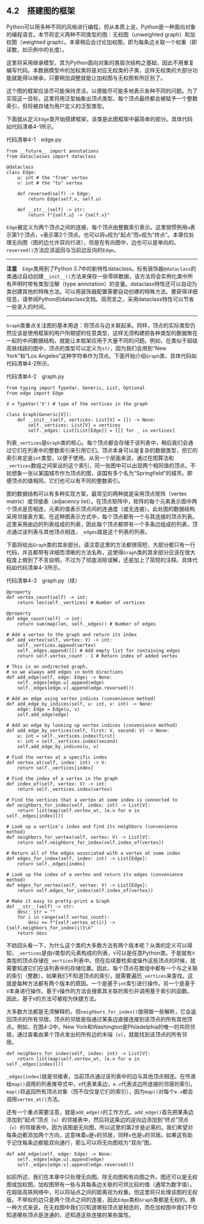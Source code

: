    

## 4.2　搭建图的框架

Python可以用多种不同的风格进行编程，但从本质上说，Python是一种面向对象的编程语言。本节将定义两种不同类型的图：无权图（unweighted graph）和加权图（weighted graph）。本章稍后会讨论加权图，即为每条边关联一个权重（即读数，如示例中的长度）。

这里将采用继承模型，其为Python面向对象的类层次结构之基础，因此不用重复编写代码。本数据模型中的加权类将是对应无权类的子类，这样无权类的大部分功能就能得以继承，只要稍加调整就能让加权图与无权图有所区别了。

这个图的框架应该尽可能保持灵活，以便能尽可能多地表示各种不同的问题。为了实现这一目标，这里将用泛型抽象出顶点类型。每个顶点最终都会被赋予一个整数索引，但将被存储为用户定义的泛型类型。

下面就从定义`Edge`类开始搭建框架，该类是此图框架中最简单的部分。具体代码如代码清单4-1所示。

代码清单4-1　edge.py

```
from __future__ import annotations
from dataclasses import dataclass

@dataclass
class Edge:
    u: int # the "from" vertex
    v: int # the "to" vertex

    def reversed(self) -> Edge:
        return Edge(self.v, self.u)

    def __str__(self) -> str:
        return f"{self.u} -> {self.v}"
```

`Edge`被定义为两个顶点之间的连接，每个顶点由整数索引表示。这里按惯例用`u`表示第1个顶点，`v`表示第2个顶点。也可以将`u`视为“起点”而`v`视为“终点”。本章仅处理无向图（图的边允许双向行进），但是在有向图中，边也可以是单向的。`reversed()`方法应该返回与当前边反向的`Edge`。

---

  

**注意**　`Edge`类用到了Python 3.7中的新特性dataclass。标有装饰器`@dataclass`的类通过自动创建`__init__()`方法来保存一些零碎数据，该方法将会实例化类中所有声明时带有类型注解（type annotation）的变量。dataclass特性还可以自动为类创建其他的特殊方法。可以用装饰器配置需要自动创建的特殊方法。要获得详细信息，请参阅Python的dataclass文档。简而言之，采用dataclass特性可以节省一些录入的时间。

---

  

`Graph`类重点关注图的基本用途：将顶点与边关联起来。同样，顶点的实际类型仍然应该是使用框架的用户所期望的任意类型，这样无须构建把各种类型的数据聚在一起的中间数据结构，就能让本框架应用于大量不同的问题。例如，在类似于超级高铁线路的图中，顶点的类型可以定义为`str`，因为我们会用到“New York”和“Los Angeles”这种字符串作为顶点。下面开始介绍`Graph`类，具体代码如代码清单4-2所示。

代码清单4-2　graph.py

```
from typing import TypeVar, Generic, List, Optional
from edge import Edge

V = TypeVar('V') # type of the vertices in the graph

class Graph(Generic[V]):
    def __init__(self, vertices: List[V] = []) -> None:
        self._vertices: List[V] = vertices
        self._edges: List[List[Edge]] = [[] for _ in vertices]
```

列表`_vertices`是`Graph`类的核心。每个顶点都会存储于该列表中，稍后我们会通过它们在列表中的整数索引来引用它们。顶点本身可以是复杂的数据类型，但它的索引肯定是`int`类型，以便于使用。从另一个层面来说，通过在图算法和`_vertices`数组之间架设的这个索引，同一张图中可以出现两个相同值的顶点。不妨想象一张以某国城市作为顶点的图，该国有多个名为“Springfield”的城市。即便顶点的值相同，它们也可以有不同的整数索引。

图的数据结构可以有多种实现方案，最常见的两种就是采用顶点矩阵（vertex matrix）或邻接表（adjacency list）。在顶点矩阵中，矩阵的每个元素表示图中两个顶点是否相连，元素的值表示顶点间的连通度（或无连接）。此处图的数据结构采用邻接表方案。在这种图表示方式中，每个顶点都有一个与其连接的顶点列表。这里采用由边的列表组成的列表，因此每个顶点都带有一个多条边组成的列表，顶点通过该列表与其他顶点相连，`_edges`就是这个列表的列表。

下面将给出`Graph`类的其余部分。请注意这里的方法都很简短，大部分都只有一行代码，并且都带有详细而清晰的方法名称，这使得`Graph`类的其余部分应该在很大程度上做到了不言自明，不过为了彻底消除误解，还是加上了简短的注释。具体代码如代码清单4-3所示。

代码清单4-3　graph.py（续）

```
@property
def vertex_count(self) -> int:
    return len(self._vertices) # Number of vertices

@property
def edge_count(self) -> int:
    return sum(map(len, self._edges)) # Number of edges

# Add a vertex to the graph and return its index
def add_vertex(self, vertex: V) -> int:
    self._vertices.append(vertex)
    self._edges.append([]) # Add empty list for containing edges
    return self.vertex_count - 1 # Return index of added vertex

# This is an undirected graph,
# so we always add edges in both directions
def add_edge(self, edge: Edge) -> None:
    self._edges[edge.u].append(edge)
    self._edges[edge.v].append(edge.reversed())

# Add an edge using vertex indices (convenience method)
def add_edge_by_indices(self, u: int, v: int) -> None:
    edge: Edge = Edge(u, v)
    self.add_edge(edge)

# Add an edge by looking up vertex indices (convenience method)
def add_edge_by_vertices(self, first: V, second: V) -> None:
    u: int = self._vertices.index(first)
    v: int = self._vertices.index(second)
    self.add_edge_by_indices(u, v)

# Find the vertex at a specific index
def vertex_at(self, index: int) -> V:
    return self._vertices[index]

# Find the index of a vertex in the graph
def index_of(self, vertex: V) -> int:
    return self._vertices.index(vertex)

# Find the vertices that a vertex at some index is connected to
def neighbors_for_index(self, index: int) -> List[V]:
    return list(map(self.vertex_at, [e.v for e in self._edges[index]]))

# Look up a vertice's index and find its neighbors (convenience method)
def neighbors_for_vertex(self, vertex: V) -> List[V]:
    return self.neighbors_for_index(self.index_of(vertex))

# Return all of the edges associated with a vertex at some index
def edges_for_index(self, index: int) -> List[Edge]:
    return self._edges[index]

# Look up the index of a vertex and return its edges (convenience method)
def edges_for_vertex(self, vertex: V) -> List[Edge]:
    return self.edges_for_index(self.index_of(vertex))

# Make it easy to pretty-print a Graph
def __str__(self) -> str:
    desc: str = ""
    for i in range(self.vertex_count):
        desc += f"{self.vertex_at(i)} -> {self.neighbors_for_index(i)}\n"
    return desc
```

不妨回头看一下，为什么这个类的大多数方法有两个版本呢？从类的定义可以得知，`_vertices`是由`V`类型的元素构成的列表，`V`可以是任意Python类。于是就有`V`类型的顶点存储在`_vertices`列表中。但在后续要检索或操作这些顶点的时候，就需要知道它们在该列表中的存储位置。因此，每个顶点在数组中都有一个与之关联的索引（整数）。如果我们不知道顶点的索引，就需要遍历`_vertices`来查找。这就是每种方法都有两个版本的原因。一个是基于`int`索引进行操作，另一个是基于`V`本身进行操作。基于`V`操作的方法会搜索其关联的索引并调用基于索引的函数。因此，基于`V`的方法可被视为快捷方法。

大多数方法都是无须解释的，但`neighbors_for_index()`值得做一些解析，它会返回顶点的所有邻居。顶点的邻居是指通过某条边直接连接到该顶点的所有其他顶点。例如，在图4-2中，New York和Washington是Philadelphia的唯一的共同邻居。通过查看由某个顶点发出的所有边的末端（`v`），就能找到该顶点的所有邻居。

```
def neighbors_for_index(self, index: int) -> List[V]:
    return list(map(self.vertex_at, [e.v for e in self._edges[index]]))
```

`_edges[index]`就是邻接表，当前顶点通过该列表中的边与其他顶点相连。在传递给`map()`调用的列表推导式中，`e`代表某条边，`e.v`代表该边所连接的邻居的索引。`map()`将返回所有顶点对象（而不仅仅是它们的索引），因为`map()`对每个`e.v`都会调用`vertex_at()`方法。

还有一个重点需要注意，就是`add_edge()`的工作方式。`add_edge()`首先把某条边添加到“起点”顶点（`u`）的邻接表中，然后将这条边的逆向边添加到“终点”顶点（`v`）的邻接表中。因为该图是无向图，所以这里的第2步是必需的。我们希望对每条边都添加两个方向，这意味着`u`是`v`的邻居，同样`v`也是`u`的邻居。如果这有助于记住每条边都能双向通行，那么可以将无向图视为“双向”图。

```
def add_edge(self, edge: Edge) -> None:
    self._edges[edge.u].append(edge)
    self._edges[edge.v].append(edge.reversed())
```

如前所述，我们在本章中只处理无向图。除无向图和有向图之外，图还可以是无权图或加权图。加权图带有一些与其每条边关联的可供比较的值（通常为数字值）。在超级高铁网络中，可以将站点之间的距离视为权重。但这里将只处理该图的无权版。不带权的边只是两个顶点之间的连接，因此`Edge`类和`Graph`类都是无权的。换一种方式来说，在无权图中我们只知道哪些顶点是相连的，而在加权图中我们不仅知道哪些顶点是连通的，还知道这些连接的某些属性。